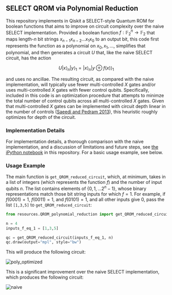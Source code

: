 ## SELECT QROM via Polynomial Reduction
This repository implements in Qiskit a SELECT-style Quantum ROM for boolean functions that aims to improve on circuit complexity over the naive SELECT implementation. Provided a boolean function $f: \mathbb{F}_2^n \rightarrow \mathbb{F}_2$ that maps length-$`n`$ bit strings $`x_{n-1} x_{n-2}\ldots x_1 x_0`$ to an output bit, this code first represents the function as a polynomial on $x_0, x_1, \ldots$, simplifies that polynomial, and then generates a circuit $U$ that, like the naive SELECT circuit, has the action

$$U \left|x\right>_n \left|y\right>_1 = \left|x\right>_n \left|y \oplus f(x)\right>_1$$

and uses no ancillae. The resulting circuit, as compared with the naive implementation, will typically use fewer multi-controlled $X$ gates and/or uses multi-controlled $X$ gates with fewer control qubits. Specifically, included in this code is an optimization procedure that attempts to minimze the total number of control qubits across all multi-controlled $X$ gates. Given that multi-controlled $X$ gates can be implemented with circuit depth linear in the number of controls ([Saeedi and Pedram 2013](http://arxiv.org/abs/1303.3557)), this heuristic roughly optimizes for depth of the circuit.

### Implementation Details

For implementation details, a thorough comparison with the naive implementation, and a discussion of limitations and future steps, see [the iPython notebook](https://github.com/avijka/SELECT_QROM_polynomial-reduction/blob/main/SELECT_QROM_polynomial-reduction.ipynb) in this repository. For a basic usage example, see below.

### Usage Example
The main function is `get_QROM_reduced_circuit`, which, at minimum, takes in a list of integers (which represents the function $f$) and the number of input qubits $n$. The list contains elements of $`\{0,1,\ldots 2^n -1\}`$, whose binary representations match those bit string inputs for which $f=1$. For example, if $f(0001)=1$, $f(0011)=1$, and $f(0101)=1$, and all other inputs give $0$, pass the list `[1,3,5]` to `get_QROM_reduced_circuit`:

```python
from resources.QROM_polynomial_reduction import get_QROM_reduced_circuit

n = 4
inputs_f_eq_1 = [1,3,5]

qc = get_QROM_reduced_circuit(inputs_f_eq_1, n)
qc.draw(output="mpl", style="bw")
```

This will produce the following circuit:

![poly_optimized](https://github.com/user-attachments/assets/50e56fef-f218-499d-85ca-d51d80bdb51f)

This is a significant improvement over the naive SELECT implementation, which produces the following circuit:

![naive](https://github.com/user-attachments/assets/ff81dac4-f293-45c7-a191-b4144ebbc574)
